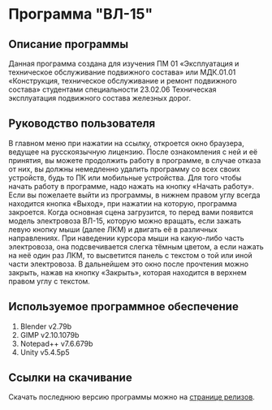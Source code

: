 # Программа "ВЛ-15"
## Описание программы
Данная программа создана для изучения ПМ 01 «Эксплуатация и техническое обслуживание подвижного состава» или МДК.01.01 «Конструкция, техническое обслуживание и ремонт подвижного состава» студентами специальности 23.02.06 Техническая эксплуатация подвижного состава железных дорог.
## Руководство пользователя
В главном меню при нажатии на ссылку, откроется окно браузера, ведущее на русскоязычную лицензию. После ознакомления с ней и её принятия, вы можете продолжить работу в программе, в случае отказа от них, вы должны немедленно удалить программу со всех своих устройств, будь то ПК или мобильные устройства. Для того чтобы начать работу в программе, надо нажать на кнопку «Начать работу». Если вы пожелаете выйти из программы, в нижнем правом углу всегда находится кнопка «Выход», при нажатии на которую, программа закроется. Когда основная сцена загрузится, то перед вами появится модель электровоза ВЛ-15, которую можно вращать, если зажать левую кнопку мыши (далее ЛКМ) и двигать её в различных направлениях. При наведении курсора мыши на какую-либо часть электровоза, она подсвечивается слегка тёмным цветом, а если нажать на неё один раз ЛКМ, то высветится панель с текстом о той или иной части электровоза. В дальнейшем это окно после прочтения можно закрыть, нажав на кнопку «Закрыть», которая находится в верхнем правом углу с текстом.
## Используемое программное обеспечение
1)	Blender v2.79b 
2)	GIMP v2.10.1079b
3)	Notepad++ v7.6.679b
4)	Unity v5.4.5p5
## Ссылки на скачивание
Скачать последнюю версию программы можно на [странице релизов](https://github.com/vladd12/Program_VL_15/releases).
